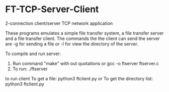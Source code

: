 # FT-TCP-Server-Client
2-connection client/server TCP network application

These programs emulates a simple file transfer system, a file transfer server and a file transfer client. 
The commands the the client can send the server are -g for sending a file or -l for view the directory of the server. 


To compile and run server:
1. Run command "make" with out quotations or gcc -o ftserver ftserver.c
2. To run: ./ftserver <PORTNUM>


to run client
To get a file: python3 ftclient.py <SERVERNAME> <PORTNUM> <COMMAND> <FILENAME> <DATAPORT>
or
To get the directory list: python3 ftclient.py <SERVERNAME> <PORTNUM> <COMMAND> <DATAPORT>
